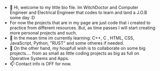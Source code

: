 - 👋 Hi, welcome to my little bio file. Im WitchDoctor and Computer Engineer and Electrical Engineer that codes to learn and land a J.O.B some day :D
- For now the projects that are in my page are just code that i created to practice from different resources. But, as time passes I will start creating more personal projects and such.
- 🌱 In the mean time im currently learning: C++, C , HTML, CSS, JavaScript, Python, "RUST" and some otheres if needed.
- 💞️ On the other hand, my houpfull wish is to collaborate on some big projects.... from as small as little coding projects as big as full on Operative Systems and Apps.
- 📫 Contact info is OFF for now.


<!---
WitchEngineering/WitchEngineering is a ✨ special ✨ repository because its `README.md` (this file) appears on your GitHub profile.
You can click the Preview link to take a look at your changes.
--->
